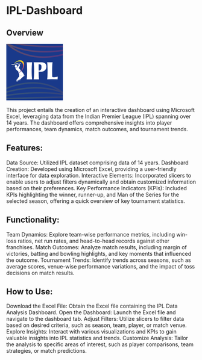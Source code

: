 # IPL-Dashboard

## Overview

![](https://github.com/sarayusoma2812/IPL-Dashboard/blob/main/image.png)

This project entails the creation of an interactive dashboard using Microsoft Excel, leveraging data from the Indian Premier League (IPL) spanning over 14 years. The dashboard offers comprehensive insights into player performances, team dynamics, match outcomes, and tournament trends.

## Features:

Data Source: Utilized IPL dataset comprising data of 14 years.
Dashboard Creation: Developed using Microsoft Excel, providing a user-friendly interface for data exploration.
Interactive Elements: Incorporated slicers to enable users to adjust filters dynamically and obtain customized information based on their preferences.
Key Performance Indicators (KPIs): Included KPIs highlighting the winner, runner-up, and Man of the Series for the selected season, offering a quick overview of key tournament statistics.

## Functionality:

Team Dynamics: Explore team-wise performance metrics, including win-loss ratios, net run rates, and head-to-head records against other franchises.
Match Outcomes: Analyze match results, including margin of victories, batting and bowling highlights, and key moments that influenced the outcome.
Tournament Trends: Identify trends across seasons, such as average scores, venue-wise performance variations, and the impact of toss decisions on match results.

## How to Use:

Download the Excel File: Obtain the Excel file containing the IPL Data Analysis Dashboard.
Open the Dashboard: Launch the Excel file and navigate to the dashboard tab.
Adjust Filters: Utilize slicers to filter data based on desired criteria, such as season, team, player, or match venue.
Explore Insights: Interact with various visualizations and KPIs to gain valuable insights into IPL statistics and trends.
Customize Analysis: Tailor the analysis to specific areas of interest, such as player comparisons, team strategies, or match predictions.
